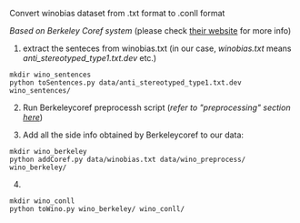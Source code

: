 Convert winobias dataset from .txt format to .conll format

*Based on Berkeley Coref system* (please check [their website](http://nlp.cs.berkeley.edu/projects/coref.shtml) for more info)

1. extract the senteces from winobias.txt (in our case, _winobias.txt_ means _anti_stereotyped_type1.txt.dev_ etc.)
```
mkdir wino_sentences
python toSentences.py data/anti_stereotyped_type1.txt.dev wino_sentences/ 
```

2. Run Berkeleycoref preprocessh script
(*refer to "preprocessing" section [here](http://nlp.cs.berkeley.edu/downloads/berkeleycoref-readme.txt)*)

3. Add all the side info obtained by Berkeleycoref to our data: 
``` 
mkdir wino_berkeley
python addCoref.py data/winobias.txt data/wino_preprocess/ wino_berkeley/
```

4. 
```
mkdir wino_conll
python toWino.py wino_berkeley/ wino_conll/
```
